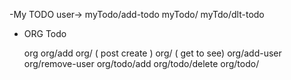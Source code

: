 -My TODO
user->
myTodo/add-todo
myTodo/
myTdo/dlt-todo

- ORG Todo

  org
  org/add
  org/ ( post create )
  org/ ( get to see)
  org/add-user
  org/remove-user
  org/todo/add
  org/todo/delete
  org/todo/
